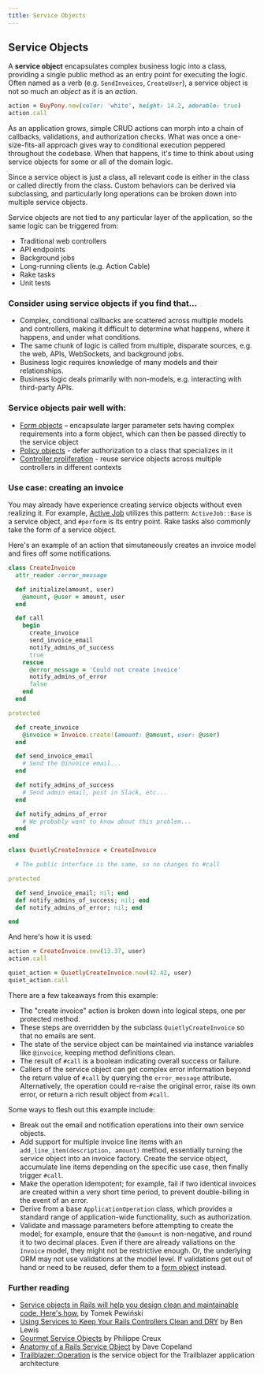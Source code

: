 ```yaml
---
title: Service Objects
---
```


## Service Objects

A **service object** encapsulates complex business logic into a class, providing a single public method as an entry point for executing the logic. Often named as a verb (e.g. `SendInvoices`, `CreateUser`), a service object is not so much an *object* as it is an *action*.

```ruby
action = BuyPony.new(color: 'white', height: 14.2, adorable: true)
action.call
```

As an application grows, simple CRUD actions can morph into a chain of callbacks, validations, and authorization checks. What was once a one-size-fits-all approach gives way to conditional execution peppered throughout the codebase. When that happens, it's time to think about using service objects for some or all of the domain logic.

Since a service object is just a class, all relevant code is either in the class or called directly from the class. Custom behaviors can be derived via subclassing, and particularly long operations can be broken down into multiple service objects.

Service objects are not tied to any particular layer of the application, so the same logic can be triggered from:

* Traditional web controllers
* API endpoints
* Background jobs
* Long-running clients (e.g. Action Cable)
* Rake tasks
* Unit tests

### Consider using service objects if you find that…

* Complex, conditional callbacks are scattered across multiple models and controllers, making it difficult to determine what happens, where it happens, and under what conditions.
* The same chunk of logic is called from multiple, disparate sources, e.g. the web, APIs, WebSockets, and background jobs.
* Business logic requires knowledge of many models and their relationships.
* Business logic deals primarily with non-models, e.g. interacting with third-party APIs.

### Service objects pair well with:

* [Form objects](#form-objects) – encapsulate larger parameter sets having complex requirements into a form object, which can then be passed directly to the service object
* [Policy objects](#policy-objects) - defer authorization to a class that specializes in it
* [Controller proliferation](#controller-proliferation) - reuse service objects across multiple controllers in different contexts

### Use case: creating an invoice

You may already have experience creating service objects without even realizing it. For example, [Active Job](http://edgeguides.rubyonrails.org/active_job_basics.html) utilizes this pattern: `ActiveJob::Base` is a service object, and `#perform` is its entry point. Rake tasks also commonly take the form of a service object.

Here's an example of an action that simutaneously creates an invoice model and fires off some notifications.

```ruby
class CreateInvoice
  attr_reader :error_message

  def initialize(amount, user)
    @amount, @user = amount, user
  end

  def call
    begin
      create_invoice
      send_invoice_email
      notify_admins_of_success
      true
    rescue
      @error_message = 'Could not create invoice'
      notify_admins_of_error
      false
    end
  end

protected

  def create_invoice
    @invoice = Invoice.create!(amount: @amount, user: @user)
  end

  def send_invoice_email
    # Send the @invoice email...
  end

  def notify_admins_of_success
    # Send admin email, post in Slack, etc...
  end

  def notify_admins_of_error
    # We probably want to know about this problem...
  end
end

class QuietlyCreateInvoice < CreateInvoice

  # The public interface is the same, so no changes to #call

protected

  def send_invoice_email; nil; end
  def notify_admins_of_success; nil; end
  def notify_admins_of_error; nil; end

end
```

And here's how it is used:

```ruby
action = CreateInvoice.new(13.37, user)
action.call

quiet_action = QuietlyCreateInvoice.new(42.42, user)
quiet_action.call
```

There are a few takeaways from this example:

* The "create invoice" action is broken down into logical steps, one per protected method.
* These steps are overridden by the subclass `QuietlyCreateInvoice` so that no emails are sent.
* The state of the service object can be maintained via instance variables like `@invoice`, keeping method definitions clean.
* The result of `#call` is a boolean indicating overall success or failure.
* Callers of the service object can get complex error information beyond the return value of `#call` by querying the `error_message` attribute. Alternatively, the operation could re-raise the original error, raise its own error, or return a rich result object from `#call`.

Some ways to flesh out this example include:

* Break out the email and notification operations into their own service objects.
* Add support for multiple invoice line items with an `add_line_item(description, amount)` method, essentially turning the service object into an invoice factory. Create the service object, accumulate line items depending on the specific use case, then finally trigger `#call`.
* Make the operation idempotent; for example, fail if two identical invoices are created within a very short time period, to prevent double-billing in the event of an error.
* Derive from a base `ApplicationOperation` class, which provides a standard range of application-wide functionality, such as authorization.
* Validate and massage parameters before attempting to create the model; for example, ensure that the `@amount` is non-negative, and round it to two decimal places. Even if there are already valiations on the `Invoice` model, they might not be restrictive enough. Or, the underlying ORM may not use validations at the model level. If validations get out of hand or need to be reused, defer them to a [form object](#form-objects) instead.

### Further reading

* [Service objects in Rails will help you design clean and maintainable code. Here's how.](https://www.netguru.co/blog/service-objects-in-rails-will-help) by Tomek Pewiński
* [Using Services to Keep Your Rails Controllers Clean and DRY](https://blog.engineyard.com/2014/keeping-your-rails-controllers-dry-with-services) by Ben Lewis
* [Gourmet Service Objects](http://brewhouse.io/blog/2014/04/30/gourmet-service-objects.html) by Philippe Creux
* [Anatomy of a Rails Service Object](http://multithreaded.stitchfix.com/blog/2015/06/02/anatomy-of-service-objects-in-rails/) by Dave Copeland
* [Trailblazer::Operation](http://trailblazer.to/gems/operation/) is the service object for the Trailblazer application architecture